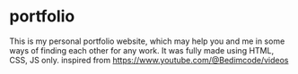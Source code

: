 # portfolio
This is my personal portfolio website, which may help you and me in some ways of finding each other for any work.
It was fully made using HTML, CSS, JS only.
inspired from https://www.youtube.com/@Bedimcode/videos
